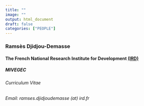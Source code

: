 ```yaml
---
title: ""
image: ""
output: html_document
draft: false
categories: ["PEOPLE"]
---
```

### Ramsès Djidjou-Demasse

#### The French National Research Institute for Development [(IRD)](https://en.ird.fr/content/key-stakeholder-sustainable-development-science)
##### MIVEGEC

###### Curriculum Vitae

###### Email: ramses.djidjoudemasse (at) ird.fr
